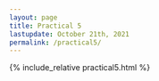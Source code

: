 ```yaml
---
layout: page
title: Practical 5
lastupdate: October 21th, 2021
permalink: /practical5/
---
```


{% include_relative practical5.html %}
